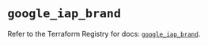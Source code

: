 # `google_iap_brand`

Refer to the Terraform Registry for docs: [`google_iap_brand`](https://registry.terraform.io/providers/hashicorp/google-beta/5.42.0/docs/resources/google_iap_brand).

